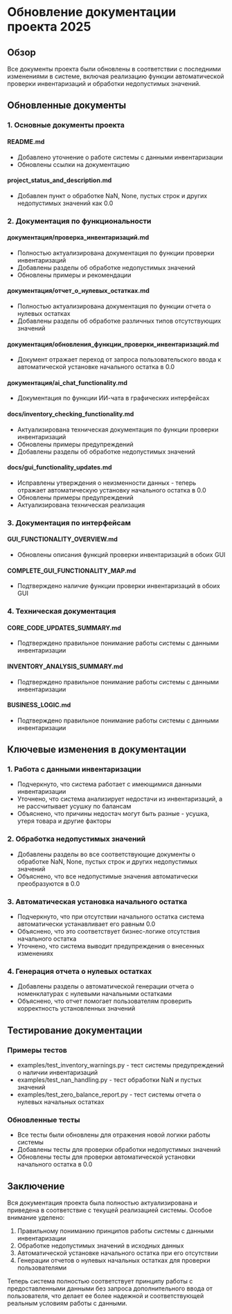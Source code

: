# Обновление документации проекта 2025

## Обзор

Все документы проекта были обновлены в соответствии с последними изменениями в системе, включая реализацию функции автоматической проверки инвентаризаций и обработки недопустимых значений.

## Обновленные документы

### 1. Основные документы проекта

#### README.md
- Добавлено уточнение о работе системы с данными инвентаризации
- Обновлены ссылки на документацию

#### project_status_and_description.md
- Добавлен пункт о обработке NaN, None, пустых строк и других недопустимых значений как 0.0

### 2. Документация по функциональности

#### документация/проверка_инвентаризаций.md
- Полностью актуализирована документация по функции проверки инвентаризаций
- Добавлены разделы об обработке недопустимых значений
- Обновлены примеры и рекомендации

#### документация/отчет_о_нулевых_остатках.md
- Полностью актуализирована документация по функции отчета о нулевых остатках
- Добавлены разделы об обработке различных типов отсутствующих значений

#### документация/обновления_функции_проверки_инвентаризаций.md
- Документ отражает переход от запроса пользовательского ввода к автоматической установке начального остатка в 0.0

#### документация/ai_chat_functionality.md
- Документация по функции ИИ-чата в графических интерфейсах

#### docs/inventory_checking_functionality.md
- Актуализирована техническая документация по функции проверки инвентаризаций
- Обновлены примеры предупреждений
- Добавлены разделы об обработке недопустимых значений

#### docs/gui_functionality_updates.md
- Исправлены утверждения о неизменности данных - теперь отражает автоматическую установку начального остатка в 0.0
- Обновлены примеры предупреждений
- Актуализирована техническая реализация

### 3. Документация по интерфейсам

#### GUI_FUNCTIONALITY_OVERVIEW.md
- Обновлены описания функций проверки инвентаризаций в обоих GUI

#### COMPLETE_GUI_FUNCTIONALITY_MAP.md
- Подтверждено наличие функции проверки инвентаризаций в обоих GUI

### 4. Техническая документация

#### CORE_CODE_UPDATES_SUMMARY.md
- Подтверждено правильное понимание работы системы с данными инвентаризации

#### INVENTORY_ANALYSIS_SUMMARY.md
- Подтверждено правильное понимание работы системы с данными инвентаризации

#### BUSINESS_LOGIC.md
- Подтверждено правильное понимание работы системы с данными инвентаризации

## Ключевые изменения в документации

### 1. Работа с данными инвентаризации
- Подчеркнуто, что система работает с имеющимися данными инвентаризации
- Уточнено, что система анализирует недостачи из инвентаризаций, а не рассчитывает усушку по балансам
- Объяснено, что причины недостач могут быть разные - усушка, утеря товара и другие факторы

### 2. Обработка недопустимых значений
- Добавлены разделы во все соответствующие документы о обработке NaN, None, пустых строк и других недопустимых значений
- Объяснено, что все недопустимые значения автоматически преобразуются в 0.0

### 3. Автоматическая установка начального остатка
- Подчеркнуто, что при отсутствии начального остатка система автоматически устанавливает его равным 0.0
- Объяснено, что это соответствует бизнес-логике отсутствия начального остатка
- Уточнено, что система выводит предупреждения о внесенных изменениях

### 4. Генерация отчета о нулевых остатках
- Добавлены разделы о автоматической генерации отчета о номенклатурах с нулевыми начальными остатками
- Объяснено, что отчет помогает пользователям проверить корректность установленных значений

## Тестирование документации

### Примеры тестов
- examples/test_inventory_warnings.py - тест системы предупреждений о наличии инвентаризаций
- examples/test_nan_handling.py - тест обработки NaN и пустых значений
- examples/test_zero_balance_report.py - тест системы отчета о нулевых начальных остатках

### Обновленные тесты
- Все тесты были обновлены для отражения новой логики работы системы
- Добавлены тесты для проверки обработки недопустимых значений
- Обновлены тесты для проверки автоматической установки начального остатка в 0.0

## Заключение

Вся документация проекта была полностью актуализирована и приведена в соответствие с текущей реализацией системы. Особое внимание уделено:

1. Правильному пониманию принципов работы системы с данными инвентаризации
2. Обработке недопустимых значений в исходных данных
3. Автоматической установке начального остатка при его отсутствии
4. Генерации отчетов о нулевых начальных остатках для проверки пользователями

Теперь система полностью соответствует принципу работы с предоставленными данными без запроса дополнительного ввода от пользователя, что делает ее более надежной и соответствующей реальным условиям работы с данными.